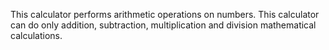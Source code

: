 This calculator performs arithmetic operations on numbers. This calculator can do only addition, subtraction, multiplication and division mathematical calculations.
